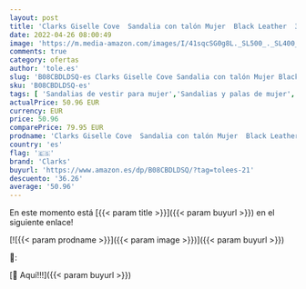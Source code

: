 ```yaml
---
layout: post
title: 'Clarks Giselle Cove  Sandalia con talón Mujer  Black Leather  39.5 EU'
date: 2022-04-26 08:00:49
image: 'https://m.media-amazon.com/images/I/41sqcSG0g8L._SL500_._SL400_.jpg'
comments: true
category: ofertas
author: 'tole.es'
slug: 'B08CBDLDSQ-es Clarks Giselle Cove Sandalia con talón Mujer Black Leather...'
sku: 'B08CBDLDSQ-es'
tags: [ 'Sandalias de vestir para mujer','Sandalias y palas de mujer','Zapatos','Zapatos para mujer','Zapatos y complementos','clarks','sandalia','🇪🇸', ]
actualPrice: 50.96 EUR
currency: EUR
price: 50.96
comparePrice: 79.95 EUR
prodname: 'Clarks Giselle Cove  Sandalia con talón Mujer  Black Leather  39.5 EU'
country: 'es'
flag: '🇪🇸'
brand: 'Clarks'
buyurl: 'https://www.amazon.es/dp/B08CBDLDSQ/?tag=tolees-21'
descuento: '36.26'
average: '50.96'
---
```


En este momento está [{{< param title >}}]({{< param buyurl >}}) en el siguiente enlace!

[![{{< param prodname >}}]({{< param image >}})]({{< param buyurl >}})

🔎:


[🛒 Aquí!!!]({{< param buyurl >}})
